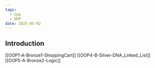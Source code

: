 ```yaml
---
tags:
  - Cpp
  - OOP
date: 2025-05-02
---
```

## Introduction 
[[OOP1-A-Bronze1-ShoppingCart]]
[[OOP4-B-Silver-DNA_Linked_List]]
[[OOP5-A-Bronze2-Logic]]
